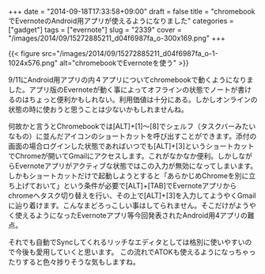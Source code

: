+++
date = "2014-09-18T17:33:58+09:00"
draft = false
title = "chromebookでEvernoteのAndroid用アプリが使えるようになりました"
categories = ["gadget"]
tags = ["evernote"]
slug = "2339"
cover = "/images/2014/09/15272885211_d04f6987fa_o-300x169.png"
+++

{{< figure src="/images/2014/09/15272885211_d04f6987fa_o-1-1024x576.png" alt="chromebookでEvernoteを使う" >}}

9/11にAndroid用アプリの内４アプリについてchromebookで動くようになりました。アプリ版のEvernoteが動く事によってオフラインの状態でノートが書けるのはちょっと便利かもしれない。利用価値は十分にある。しかしオンラインの状態の時に使おうと思うことは少ないかもしれませんね。

何故かと言うとChromebookでは[ALT]+[1]〜[8]でシェルフ（タスクバーみたいなもの）に並んだアイコンのショートカットを呼び出すことができます。添付の画面の場合ログインした状態であればいつでも[ALT]+[3]というショートカットでChromeが開いてGmailにアクセスします。これがなかなか便利。しかしながらEvernoteアプリがアクティブな状態ではこの入力が無効になってしまいます。しかもショートカットだけで起動しようとすると「あらかじめChromeを別に立ち上げておいて」という条件が必要で[ALT]+[TAB]でEvernoteアプリからchromeへタスク切り替えを行い、その上で[ALT]+[3]を入力してようやくGmailに辿り着けます。こんなまどろっこしい事はしてられません。そこだけがようやく使えるようになったEvernoteアプリ等今回発表されたAndroid用4アプリの難点。

それでも自動でSyncしてくれるリッチなエディタとしては格別に使いやすいので今後も愛用していくと思います。
この流れでATOKも使えるようになっちゃったりすると色々捗りそうな気もしますね。
